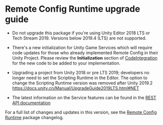 # Remote Config Runtime upgrade guide

* Do not upgrade this package if you're using Unity Editor 2018 LTS or Tech Stream 2019. Versions below 2019.4 (LTS) are not supported.

* There's a new initialization for Unity Game Services which will require code updates for those who already implemented Remote Config in their Unity Project. Please review the **Initialization** section of [CodeIntegration](CodeIntegration.md) for the new code to be added to your implementation.

* Upgrading a project from Unity 2018 or pre LTS 2019; developers no longer need to set the Scripting Runtime in the Editor. The option to change the Scripting Runtime version was removed after Unity 2019.2 https://docs.unity.cn/Manual/UpgradeGuide2019LTS.html#NET

* The latest information on the Service features can be found in the [REST API documentation](https://remote-config-api-docs.uca.cloud.unity3d.com/)

For a full list of changes and updates in this version, see the [Remote Config Runtime](../changelog/CHANGELOG.html) package changelog.
